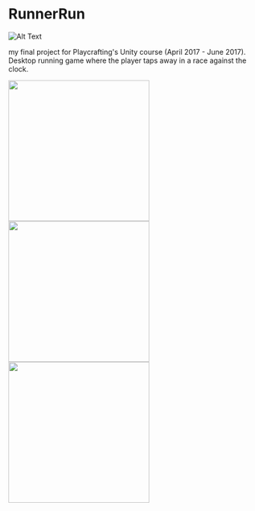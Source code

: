 # RunnerRun

![Alt Text](https://thumbs.gfycat.com/HollowIdleFlea-small.gif)

my final project for Playcrafting's Unity course (April 2017 - June 2017).
Desktop running game where the player taps away in a race against the clock.

<p float="left">
  <img src="https://i.imgur.com/ejZ9EF2.png" width="280" />
  <img src="https://i.imgur.com/9GyQXnZ.png" width="280" /> 
  <img src="https://i.imgur.com/sAYtxMS.png" width="280" />
</p>


